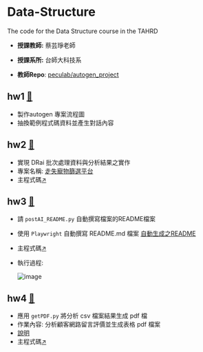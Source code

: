 # Data-Structure
The code for the Data Structure course in the TAHRD

- **授課教師:** 蔡芸琤老師

- **授課系所:** 台師大科技系

- **教師Repo**: [peculab/autogen_project](https://github.com/peculab/autogen_project)

## hw1 [🔗](https://github.com/41171119H/Data-Structure/tree/main/autogen#readme)
- 製作autogen 專案流程圖
- 抽換範例程式碼資料並產生對話內容
  
## hw2 [🔗](https://github.com/41171119H/Data-Structure/tree/main/autogen/petLoss)
- 實現 DRai 批次處理資料與分析結果之實作
- 專案名稱: [走失寵物篩選平台](https://github.com/41171119H/Data-Structure/tree/main/autogen/petLoss#-lost-pet-dataset-ai-analysis--search-platform)
- 主程式碼[↗️](https://github.com/41171119H/Data-Structure/blob/main/autogen/petLoss/pet_analyzer.py)

## hw3 [🔗](https://github.com/41171119H/Data-Structure/tree/main/autogen/post)
- 請 `postAI_README.py` 自動撰寫檔案的README檔案 
- 使用 `Playwright` 自動撰寫 README.md 檔案 [自動生成之README](https://github.com/41171119H/Data-Structure/tree/main/autogen/post/README.md)
- 主程式碼[↗️](https://github.com/41171119H/Data-Structure/tree/main/autogen/post/postAI_README.py)
- 執行過程:

  ![image](https://github.com/user-attachments/assets/024ea467-0274-4476-8d98-986909517d6e)

## hw4 [🔗](https://github.com/41171119H/Data-Structure/tree/main/autogen/petLoss)
- 應用 `getPDF.py` 將分析 csv 檔案結果生成 pdf 檔
- 作業內容: 分析顧客網路留言評價並生成表格 pdf 檔案
- [說明](https://github.com/41171119H/Data-Structure/tree/main/autogen/petLoss#-intrtnet-comment-of-pet-shop-from-custmors-ai-analysis)
- 主程式碼[↗️](https://github.com/41171119H/Data-Structure/blob/main/autogen/petLoss/getPDF.py)
